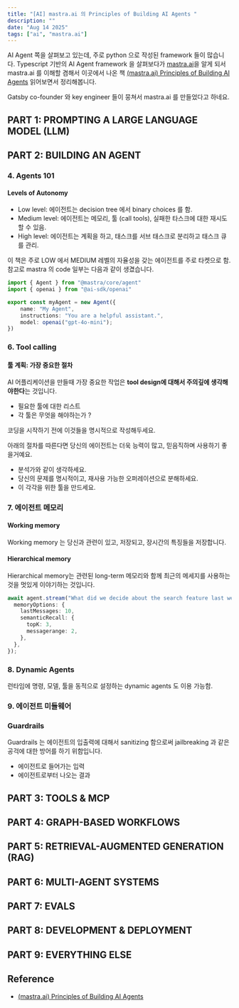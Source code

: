 ```yaml
---
title: "[AI] mastra.ai 의 Principles of Building AI Agents "
description: ""
date: "Aug 14 2025"
tags: ["ai", "mastra.ai"]
---
```


AI Agent 쪽을 살펴보고 있는데, 주로 python 으로 작성된 framework 들이 많습니다.
Typescript 기반의 AI Agent framework 을 살펴보다가 [mastra.ai](https://mastra.ai/)을 알게 되서 mastra.ai 를 이해할 겸해서 이곳에서 나온 책 [(mastra.ai) Principles of Building AI Agents](https://mastra.ai/book) 읽어보면서 정리해봅니다.

Gatsby co-founder 와 key engineer 들이 뭉쳐서 mastra.ai 를 만들었다고 하네요.

## PART 1: PROMPTING A LARGE LANGUAGE MODEL (LLM)

## PART 2: BUILDING AN AGENT

### 4. Agents 101

#### Levels of Autonomy

- Low level: 에이전트는 decision tree 에서 binary choices 를 함.
- Medium level: 에이전트는 메모리, 툴 (call tools), 실패한 타스크에 대한 재시도 할 수 있음.
- High level: 에이전트는 계획을 하고, 태스크를 서브 태스크로 분리하고 태스크 큐를 관리.

이 책은 주로 LOW 에서 MEDIUM 레벨의 자율성을 갖는 에이전트를 주로 타켓으로 함. <br />
참고로 mastra 의 code 일부는 다음과 같이 생겼습니다.

```typescript
import { Agent } from "@mastra/core/agent"
import { openai } from "@ai-sdk/openai"

export const myAgent = new Agent({
    name: "My Agent",
    instructions: "You are a helpful assistant.",
    model: openai("gpt-4o-mini");
})
```

### 6. Tool calling

#### 툴 계획: 가장 중요한 절차

AI 어플리케이션을 만들때 가장 중요한 작업은 **tool design에 대해서 주의깊에 생각해야한다**는 것입니다.

- 필요한 툴에 대한 리스트
- 각 툴은 무엇을 해야하는가 ?

코딩을 시작하기 전에 이것들을 명시적으로 작성해두세요.

아래의 절차를 따른다면 당신의 에이전트는 더욱 능력이 많고, 믿음직하며 사용하기 좋을거예요.

- 분석가와 같이 생각하세요.
- 당신의 문제를 명시적이고, 재사용 가능한 오퍼레이션으로 분해하세요.
- 이 각각을 위한 툴을 만드세요.

### 7. 에이전트 메모리

#### Working memory

Working memory 는 당신과 관련이 있고, 저장되고, 장시간의 특징들을 저장합니다.

#### Hierarchical memory

Hierarchical memory는 관련된 long-term 메모리와 함께 최근의 메세지를 사용하는 것을 멋있게 이야기하는 것입니다.

```typescript
await agent.stream("What did we decide about the search feature last week ?", {
  memoryOptions: {
    lastMessages: 10,
    semanticRecall: {
      topK: 3,
      messagerange: 2,
    },
  },
});
```

### 8. Dynamic Agents

런타임에 명령, 모델, 툴을 동적으로 설정하는 dynamic agents 도 이용 가능함.

### 9. 에이전트 미들웨어

### Guardrails

Guardrails 는 에이전트의 입출력에 대해서 sanitizing 함으로써 jailbreaking 과 같은 공걱에 대한 방어를 하기 위함입니다.

- 에이전트로 들어가는 입력
- 에이전트로부터 나오는 결과

## PART 3: TOOLS & MCP

## PART 4: GRAPH-BASED WORKFLOWS

## PART 5: RETRIEVAL-AUGMENTED GENERATION (RAG)

## PART 6: MULTI-AGENT SYSTEMS

## PART 7: EVALS

## PART 8: DEVELOPMENT & DEPLOYMENT

## PART 9: EVERYTHING ELSE

## Reference

- [(mastra.ai) Principles of Building AI Agents](https://mastra.ai/book)
